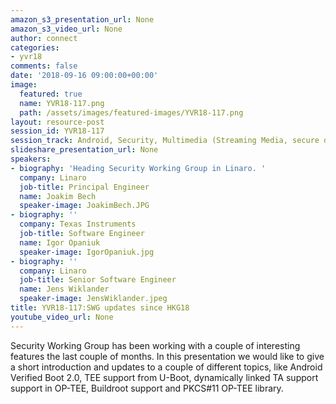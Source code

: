```yaml
---
amazon_s3_presentation_url: None
amazon_s3_video_url: None
author: connect
categories:
- yvr18
comments: false
date: '2018-09-16 09:00:00+00:00'
image:
  featured: true
  name: YVR18-117.png
  path: /assets/images/featured-images/YVR18-117.png
layout: resource-post
session_id: YVR18-117
session_track: Android, Security, Multimedia (Streaming Media, secure data path)
slideshare_presentation_url: None
speakers:
- biography: 'Heading Security Working Group in Linaro. '
  company: Linaro
  job-title: Principal Engineer
  name: Joakim Bech
  speaker-image: JoakimBech.JPG
- biography: ''
  company: Texas Instruments
  job-title: Software Engineer
  name: Igor Opaniuk
  speaker-image: IgorOpaniuk.jpg
- biography: ''
  company: Linaro
  job-title: Senior Software Engineer
  name: Jens Wiklander
  speaker-image: JensWiklander.jpeg
title: YVR18-117:SWG updates since HKG18
youtube_video_url: None
---
```


Security Working Group has been working with a couple of interesting features the last couple of months. In this presentation we would like to give a short introduction and updates to a couple of different topics, like Android Verified Boot 2.0, TEE support from U-Boot, dynamically linked TA support support in OP-TEE, Buildroot support and PKCS#11 OP-TEE library.